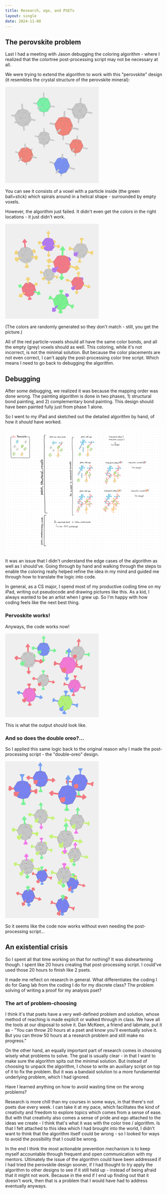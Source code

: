 ```yaml
---
title: Research, ego, and PSETs
layout: single
date: 2024-11-08
---
```

## The perovskite problem
Last I had a meeting with Jason debugging the coloring algorithm - where I realized that the colortree post-processing script may not be necessary at all.

We were trying to extend the algorithm to work with this "perovskite" design (it resembles the crystal structure of the perovskite mineral):

<img src="/assets/images/blog/Screenshot 2024-12-07 at 12.12.06 AM.png" alt="Real numbers" width="300"/>

You can see it consists of a voxel with a particle inside (the green ball+stick) which spirals around in a helical shape - surrounded by empty voxels.

However, the algorithm just failed.
It didn't even get the colors in the right locations - it just didn't work.

<img src="/assets/images/blog/perovskite_fail.png" alt="Real numbers" width="300"/>

(The colors are randomly generated so they don't match - still, you get the picture.)

All of the red particle-voxels should all have the same color bonds, and all the empty (grey) voxels should as well. This coloring, while it's not incorrect, is not the minimal solution. But because the color placements are not even correct, I can't apply the post-processing color tree script. Which means I need to go back to debugging the algorithm.

## Debugging
After some debugging, we realized it was because the mapping order was done wrong. The painting algorithm is done in two phases, 1) structural bond painting, and 2) complementary bond painting. This design should have been painted fully just from phase 1 alone. 

So I went to my iPad and sketched out the detailed algorithm by hand, of how it *should* have worked.

<img src="/assets/images/blog/perovskite_ipad.jpeg" alt="Real numbers" width="600"/>

It was an issue that I didn't understand the edge cases of the algorithm as well as I should've. Going through by hand and walking through the steps to enable the coloring really helped refine the idea in my mind and guided me through how to translate the logic into code.

In general, as a CS major, I spend most of my productive coding time on my iPad, writing out pseudocode and drawing pictures like this. As a kid, I always wanted to be an artist when I grew up. So I'm happy with how coding feels like the next best thing.

### Pervoskite works!
Anyways, the code works now!

<img src="/assets/images/blog/Screenshot 2024-09-13 at 1.31.10 AM.png" alt="Real numbers" width="300"/>

This is what the output should look like.

### And so does the double oreo?...
So I applied this same logic back to the original reason why I made the post-processing script - the "double-oreo" design. 

<img src="/assets/images/blog/Screenshot 2024-09-13 at 1.39.23 AM.png" alt="Real numbers" width="300"/>

So it seems like the code now works without even needing the post-processing script...

## An existential crisis
So I spent all that time working on that for nothing?
It was disheartening though. I spent like 20 hours creating that post-processing script. I could've used those 20 hours to finish like 2 psets. 

It made me reflect on research in general. What differentiates the coding I do for Gang lab from the coding I do for my discrete class? The problem solving of writing a proof for my analysis pset?

### The art of problem-choosing
I think it's that psets have a very well-defined problem and solution, whose method of reaching is made explicit or walked through in class. We have all the tools at our disposal to solve it. Dan McKeen, a friend and labmate, put it as - "You can throw 20 hours at a pset and know you'll eventually solve it. But you can throw 50 hours at a research problem and still make no progress."

On the other hand, an equally important part of research comes in choosing wisely what problems to solve. The goal is usually clear - in that I want to make sure the algorithm spits out the minimal solution. But instead of choosing to unpack the algorithm, I chose to write an auxiliary script on top of it to fix the problem. But it was a bandaid solution to a more fundamental underlying problem, which I had ignored.

Have I learned anything on how to avoid wasting time on the wrong problems?

Research is more chill than my courses in some ways, in that there's not psets due every week. I can take it at my pace, which facilitates the kind of creativity and freedom to explore topics which comes from a sense of ease. But with that creativity also comes a sense of pride and ego attached to the ideas we create - I think that's what it was with the color tree / algorithm. Is that I felt attached to this idea which I had brought into the world, I didn't want to think that the algorithm itself could be wrong - so I looked for ways to avoid the possibility that I could be wrong.

In the end I think the most actionable prevention mechanism is to keep myself accountable through frequent and open communication with my mentors. Ultimately the issue of the algorithm could have been addressed if I had tried the perovskite design sooner, if I had thought to try apply the algorithm to other designs to see if it still held up - instead of being afraid that it might not work. Because in the end if I end up finding out that it doesn't work, then that is a problem that I would have had to address eventually anyways.